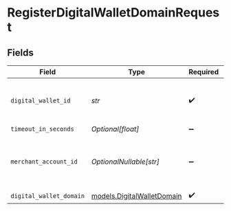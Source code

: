 # RegisterDigitalWalletDomainRequest


## Fields

| Field                                                          | Type                                                           | Required                                                       | Description                                                    | Example                                                        |
| -------------------------------------------------------------- | -------------------------------------------------------------- | -------------------------------------------------------------- | -------------------------------------------------------------- | -------------------------------------------------------------- |
| `digital_wallet_id`                                            | *str*                                                          | :heavy_check_mark:                                             | The ID of the digital wallet to remove a domain for.           | 1808f5e6-b49c-4db9-94fa-22371ea352f5                           |
| `timeout_in_seconds`                                           | *Optional[float]*                                              | :heavy_minus_sign:                                             | N/A                                                            |                                                                |
| `merchant_account_id`                                          | *OptionalNullable[str]*                                        | :heavy_minus_sign:                                             | The ID of the merchant account to use for this request.        |                                                                |
| `digital_wallet_domain`                                        | [models.DigitalWalletDomain](../models/digitalwalletdomain.md) | :heavy_check_mark:                                             | N/A                                                            |                                                                |